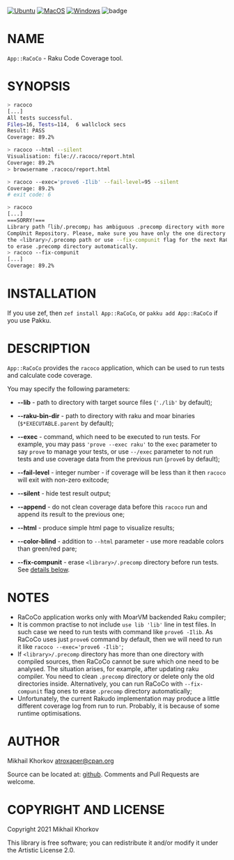 [![Ubuntu](https://github.com/atroxaper/raku-RaCoCo/actions/workflows/ubuntu.yml/badge.svg)](https://github.com/atroxaper/raku-RaCoCo/actions/workflows/ubuntu.yml)
[![MacOS](https://github.com/atroxaper/raku-RaCoCo/actions/workflows/macos.yml/badge.svg)](https://github.com/atroxaper/raku-RaCoCo/actions/workflows/macos.yml)
[![Windows](https://github.com/atroxaper/raku-RaCoCo/actions/workflows/windows.yml/badge.svg)](https://github.com/atroxaper/raku-RaCoCo/actions/workflows/windows.yml)
![badge](https://img.shields.io/endpoint?url=https://gist.githubusercontent.com/atroxaper/bbe5dc9c78db69d256b11c2ea562a42f/raw/racoco-ubuntu-coco.json)

# NAME

`App::RaCoCo` - Raku Code Coverage tool.

# SYNOPSIS

```bash
> racoco
[...]
All tests successful.
Files=16, Tests=114,  6 wallclock secs
Result: PASS
Coverage: 89.2%

> racoco --html --silent
Visualisation: file://.racoco/report.html
Coverage: 89.2%
> browsername .racoco/report.html

> racoco --exec='prove6 -Ilib' --fail-level=95 --silent
Coverage: 89.2%
# exit code: 6

> racoco
[...]
===SORRY!===
Library path ｢lib/.precomp｣ has ambiguous .precomp directory with more than one
CompUnit Repository. Please, make sure you have only the one directory in
the <library>/.precomp path or use --fix-compunit flag for the next RaCoCo launch
to erase .precomp directory automatically.
> racoco --fix-compunit
[...]
Coverage: 89.2%
```

# INSTALLATION

If you use zef, then `zef install App::RaCoCo`, or `pakku add App::RaCoCo` if you use Pakku.

# DESCRIPTION

`App::RaCoCo` provides the `racoco` application, which can be used to run tests and calculate code coverage.

You may specify the following parameters:
* **--lib** - path to directory with target source files (`'./lib'` by default);

* **--raku-bin-dir** - path to directory with raku and moar binaries (`$*EXECUTABLE.parent` by default);

* **--exec** - command, which need to be executed to run tests. For example, you may pass `'prove --exec raku'` to the `exec` parameter to say `prove` to manage your tests, or use `--/exec` parameter to not run tests and use coverage data from the previous run (`prove6` by default);

* **--fail-level** - integer number - if coverage will be less than it then `racoco` will exit with non-zero exitcode;

* **--silent** - hide test result output;

* **--append** - do not clean coverage data before this `racoco` run and append its result to the previous one;

* **--html** - produce simple html page to visualize results;

* **--color-blind** - addition to `--html` parameter - use more readable colors than green/red pare;

* **--fix-compunit** - erase `<library>/.precomp` directory before run tests. See [details below](#notes).

# NOTES

* RaCoCo application works only with MoarVM backended Raku compiler;
* It is common practise to not include `use lib 'lib'` line in test files. In such case we need to run tests with command like `prove6 -Ilib`. As RaCoCo uses just `prove6` command by default, then we will need to run it like `racoco --exec='prove6 -Ilib'`;
* If `<library>/.precomp` directory has more than one directory with compiled sources, then RaCoCo cannot be sure which one need to be analysed. The situation arises, for example, after updating raku compiler. You need to clean `.precomp` directory or delete only the old directories inside. Alternatively, you can run RaCoCo with `--fix-compunit` flag ones to erase `.precomp` directory automatically;
* Unfortunately, the current Rakudo implementation may produce a little different coverage log from run to run. Probably, it is because of some runtime optimisations.

# AUTHOR

Mikhail Khorkov <atroxaper@cpan.org>

Source can be located at: [github](https://github.com/atroxaper/raku-RaCoCo). Comments and Pull Requests are welcome.

# COPYRIGHT AND LICENSE

Copyright 2021 Mikhail Khorkov

This library is free software; you can redistribute it and/or modify it under the Artistic License 2.0.




